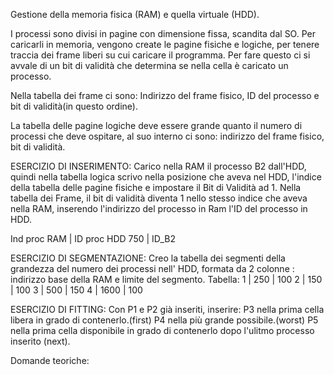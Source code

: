 Gestione della memoria fisica (RAM) e quella virtuale (HDD).

I processi sono divisi in pagine con dimensione fissa, scandita dal SO.
Per caricarli in memoria, vengono create le pagine fisiche e logiche, per tenere traccia dei frame liberi su cui caricare il programma.
Per fare questo ci si avvale di un bit di validità che determina se nella cella è caricato un processo.

Nella tabella dei frame ci sono: Indirizzo del frame fisico, ID del processo e bit di validità(in questo ordine).

La tabella delle pagine logiche deve essere grande quanto il numero di processi che deve ospitare, al suo interno ci sono: indirizzo del frame fisico, bit di validità.

ESERCIZIO DI INSERIMENTO: Carico nella RAM il processo B2 dall'HDD, quindi nella tabella logica scrivo nella posizione che aveva nel HDD, l'indice della tabella delle pagine fisiche e impostare il Bit di Validità ad 1.
Nella tabella dei Frame, il bit di validità diventa 1 nello stesso indice che aveva nella RAM, inserendo l'indirizzo del processo in Ram l'ID del processo in HDD.

Ind proc RAM |    ID proc HDD
750                 |         ID_B2


ESERCIZIO DI SEGMENTAZIONE: Creo la tabella dei segmenti della grandezza del numero dei processi nell' HDD, formata da 2 colonne : indirizzo base della RAM e limite del segmento.
Tabella:
1 |  250   | 100
2 |  150   | 100
3 |  500   | 150
4 |  1600 | 100

ESERCIZIO DI FITTING: Con P1 e P2 già inseriti, inserire:
P3 nella prima cella libera in grado di contenerlo.(first)
P4 nella più grande possibile.(worst)
P5 nella prima cella disponibile in grado di contenerlo dopo l'ulitmo processo inserito (next).


Domande teoriche:
